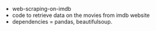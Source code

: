  - web-scraping-on-imdb
 - code to retrieve data on the movies from imdb website
 - dependencies = pandas, beautifulsoup.
